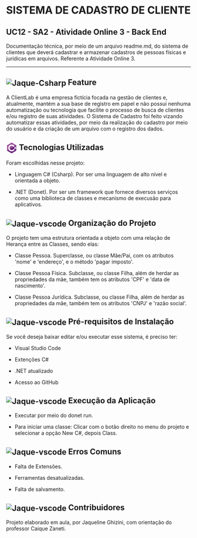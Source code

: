 
# SISTEMA DE CADASTRO DE CLIENTE #
## UC12 - SA2 - Atividade Online 3 - Back End ##

Documentação técnica, por meio de um arquivo readme.md, do sistema de clientes que deverá cadastrar e armazenar cadastros de pessoas físicas e jurídicas em arquivos. Referente a Atividade Online 3.

___
## <img align="center" alt="Jaque-Csharp" height="30" width="30" src="https://img.icons8.com/color/48/000000/light.png"> Feature 

A ClientLab é uma empresa fictícia focada na gestão de clientes e, atualmente, mantém a sua base de registro em papel e não possui nenhuma automatização ou tecnologia que facilite o processo de busca de clientes e/ou registro de suas atividades. O Sistema de Cadastro foi feito vizando automatizar essas atividades, por meio da realização do cadastro por meio do usuário e da criação de um arquivo com o registro dos dados.


##  <img align="center" alt="Jaque-Csharp" height="30" width="30" src="https://raw.githubusercontent.com/devicons/devicon/master/icons/csharp/csharp-original.svg"> Tecnologias Utilizadas 
Foram escolhidas nesse projeto:
+ Linguagem C# (Csharp). Por ser uma linguagem de alto nível e orientada a objeto.
- .NET (Donet). Por ser um framework que fornece diversos serviços como uma biblioteca de classes e mecanismo de execusão para aplicativos. 

## <img align="center" alt="Jaque-vscode" height="30" width="30" src="https://img.icons8.com/color/48/000000/note.png" /> Organização do Projeto ##
O projeto tem uma estrutura orientada a objeto com uma relação de Herança entre as Classes, sendo elas:
+ Classe Pessoa. Superclasse, ou classe Mãe/Pai, com os atributos 'nome' e 'endereço',  e o método 'pagar imposto'.
- Classe Pessoa Física. Subclasse, ou classe Filha, além de herdar as propriedades da mãe, também tem os atributos 'CPF' e 'data de nascimento'.
+ Classe Pessoa Jurídica. Subclasse, ou classe Filha, além de herdar as propriedades da mãe, também tem os atributos 'CNPJ' e 'razão social'. 

## <img align="center" alt="Jaque-vscode" height="30" width="30" src="https://cdn.jsdelivr.net/gh/devicons/devicon/icons/vscode/vscode-original.svg" /> Pré-requisitos de Instalação ##

Se você deseja baixar editar e/ou executar esse sistema, é preciso ter:
+ Visual Studio Code
- Extenções C#
+ .NET atualizado
- Acesso ao GitHub

## <img align="center" alt="Jaque-vscode" height="30" width="30" src="https://img.icons8.com/fluency/48/000000/run-command.png" /> Execução da Aplicação ##

- Executar por meio do donet run.
+ Para iniciar uma classe: Clicar com o botão direito no menu do projeto e selecionar a opção New C#, depois Class.

## <img align="center" alt="Jaque-vscode" height="30" width="30" src="https://img.icons8.com/color/48/000000/error--v1.png" /> Erros Comuns ##

+ Falta de Extensões.
- Ferramentas desatualizadas.
+ Falta de salvamento.

## <img align="center" alt="Jaque-vscode" height="30" width="30" src="https://img.icons8.com/fluency/48/000000/handshake.png" /> Contribuidores ##

Projeto elaborado em aula, por Jaqueline Ghizini, com orientação do professor Caique Zaneti.


